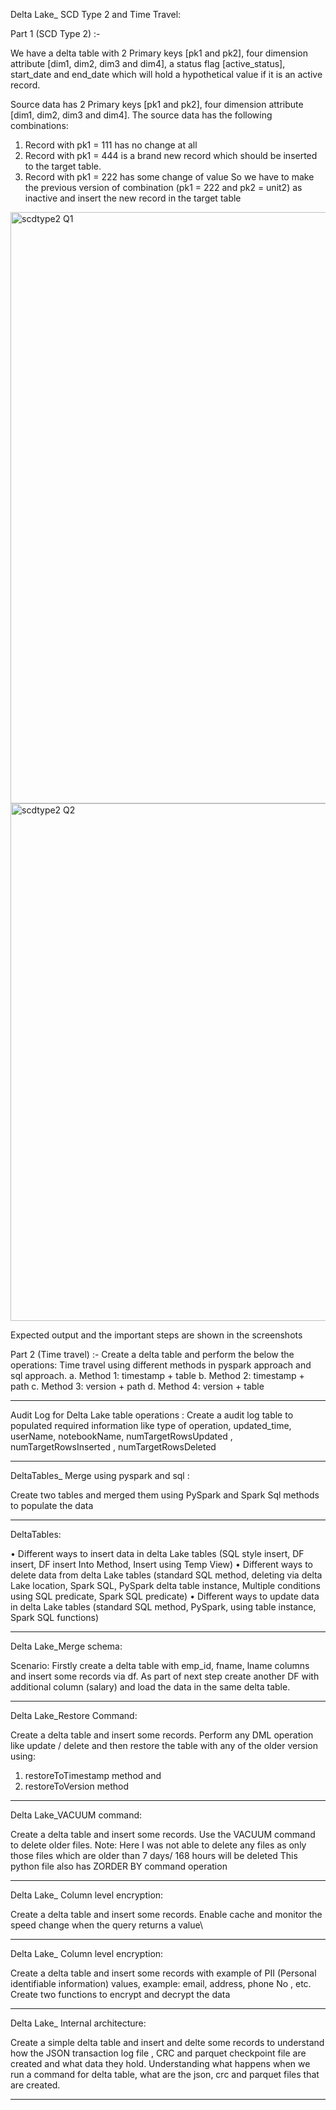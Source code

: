 Delta Lake_ SCD Type 2 and Time Travel:

Part 1 (SCD Type 2) :-

We have a delta table with 2 Primary keys [pk1 and pk2], four dimension attribute [dim1, dim2, dim3 and dim4], a status flag [active_status], start_date and 
end_date which will hold a hypothetical value if it is an active record.

Source data has  2 Primary keys [pk1 and pk2], four dimension attribute [dim1, dim2, dim3 and dim4].
The source data has the following combinations:
  1. Record with pk1 = 111 has no change at all
  2. Record with pk1 = 444 is a brand new record which should be inserted to the target table.
  3. Record with pk1 = 222 has some change of value 
So we have to make the previous version of combination (pk1 = 222 and pk2 = unit2) as inactive and insert the new record in the target table 

<img width="946" alt="scdtype2 Q1" src="https://user-images.githubusercontent.com/48563516/231143477-2d5c006d-e31e-4764-b23a-66b2c297485c.png">
<img width="828" alt="scdtype2 Q2" src="https://user-images.githubusercontent.com/48563516/231143534-910a3d65-ca55-43a8-8661-f2f75488be79.png">

Expected output and the important steps are shown in the screenshots

Part 2 (Time travel) :-
Create a delta table and perform the below the operations:
Time travel using different methods in pyspark approach and sql approach.
a. Method 1: timestamp + table
b. Method 2: timestamp + path
c. Method 3: version + path
d. Method 4: version + table


---------------------------------------------------------------------------------------------------------------------------------------------------------------------
Audit Log for Delta Lake table operations :
Create a audit log table to populated required information like type of operation, updated_time, userName,  notebookName, numTargetRowsUpdated , 
numTargetRowsInserted , numTargetRowsDeleted 

---------------------------------------------------------------------------------------------------------------------------------------------------------------------

DeltaTables_ Merge using pyspark and sql :

Create two tables and merged them using PySpark and Spark Sql methods to populate the data

---------------------------------------------------------------------------------------------------------------------------------------------------------------------

DeltaTables:

•	Different ways to insert data in delta Lake tables (SQL style insert, DF insert, DF insert Into Method, Insert using Temp View)
•	Different ways to delete data from delta Lake tables (standard SQL method, deleting via delta Lake location, Spark SQL, PySpark delta table instance, Multiple conditions using SQL predicate, Spark SQL predicate)
•	Different ways to update data in delta Lake tables (standard SQL method, PySpark, using table instance, Spark SQL functions)

--------------------------------------------------------------------------------------------------------------------------------------------------------------------

Delta Lake_Merge schema:

Scenario: Firstly create a delta table with emp_id, fname, lname columns and insert some records via df.
As part of next step create another DF with additional column (salary) and load the data in the same delta table.

--------------------------------------------------------------------------------------------------------------------------------------------------------------------

Delta Lake_Restore Command:

Create a delta table and insert some records. Perform any DML operation like update / delete and then restore the table with any of the older version using:
1. restoreToTimestamp method and 
2. restoreToVersion method

--------------------------------------------------------------------------------------------------------------------------------------------------------------------

Delta Lake_VACUUM command:

Create a delta table and insert some records. Use the VACUUM command to delete older files. 
Note: Here I was not able to delete any files as only those files which are older than 7 days/ 168 hours will be deleted
This python file also has ZORDER BY command operation

--------------------------------------------------------------------------------------------------------------------------------------------------------------------

Delta Lake_ Column level encryption:

Create a delta table and insert some records. 
Enable cache and monitor the speed change when the query returns a value\

--------------------------------------------------------------------------------------------------------------------------------------------------------------------

Delta Lake_ Column level encryption:

Create a delta table and insert some records with example of PII (Personal identifiable information) values, example: email, address, phone No , etc.
Create two functions to encrypt and decrypt the data

--------------------------------------------------------------------------------------------------------------------------------------------------------------------

Delta Lake_ Internal architecture:

Create a simple delta table and insert and delte some records to understand how the JSON transaction log file , CRC and parquet checkpoint file are created and what data they hold.
Understanding what happens when we run a command for delta table, what are the json, crc and parquet files that are created.

--------------------------------------------------------------------------------------------------------------------------------------------------------------------
